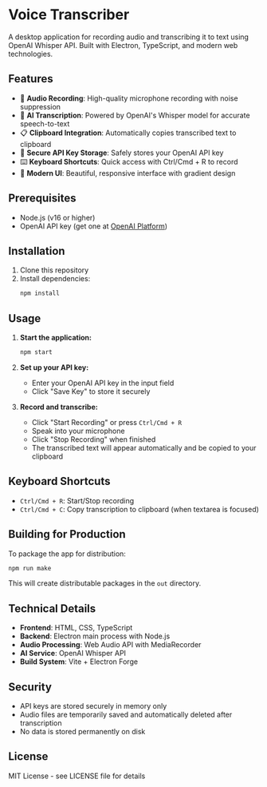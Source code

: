 # Voice Transcriber

A desktop application for recording audio and transcribing it to text using OpenAI Whisper API. Built with Electron, TypeScript, and modern web technologies.

## Features

- 🎤 **Audio Recording**: High-quality microphone recording with noise suppression
- 🤖 **AI Transcription**: Powered by OpenAI's Whisper model for accurate speech-to-text
- 📋 **Clipboard Integration**: Automatically copies transcribed text to clipboard
- 🔐 **Secure API Key Storage**: Safely stores your OpenAI API key
- ⌨️ **Keyboard Shortcuts**: Quick access with Ctrl/Cmd + R to record
- 🎨 **Modern UI**: Beautiful, responsive interface with gradient design

## Prerequisites

- Node.js (v16 or higher)
- OpenAI API key (get one at [OpenAI Platform](https://platform.openai.com/api-keys))

## Installation

1. Clone this repository
2. Install dependencies:
   ```bash
   npm install
   ```

## Usage

1. **Start the application:**
   ```bash
   npm start
   ```

2. **Set up your API key:**
   - Enter your OpenAI API key in the input field
   - Click "Save Key" to store it securely

3. **Record and transcribe:**
   - Click "Start Recording" or press `Ctrl/Cmd + R`
   - Speak into your microphone
   - Click "Stop Recording" when finished
   - The transcribed text will appear automatically and be copied to your clipboard

## Keyboard Shortcuts

- `Ctrl/Cmd + R`: Start/Stop recording
- `Ctrl/Cmd + C`: Copy transcription to clipboard (when textarea is focused)

## Building for Production

To package the app for distribution:

```bash
npm run make
```

This will create distributable packages in the `out` directory.

## Technical Details

- **Frontend**: HTML, CSS, TypeScript
- **Backend**: Electron main process with Node.js
- **Audio Processing**: Web Audio API with MediaRecorder
- **AI Service**: OpenAI Whisper API
- **Build System**: Vite + Electron Forge

## Security

- API keys are stored securely in memory only
- Audio files are temporarily saved and automatically deleted after transcription
- No data is stored permanently on disk

## License

MIT License - see LICENSE file for details
